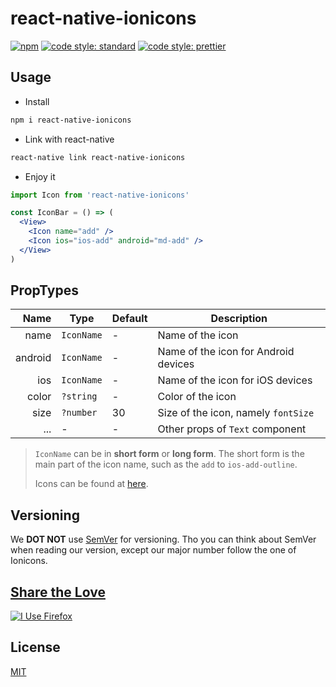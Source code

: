 # react-native-ionicons

[![npm](https://img.shields.io/npm/v/react-native-ionicons.svg)](https://www.npmjs.com/package/react-native-ionicons)
[![code style: standard](https://img.shields.io/badge/code_style-standard-brightgreen.svg)](https://standardjs.com)
[![code style: prettier](https://img.shields.io/badge/code_style-prettier-ff69b4.svg)](https://prettier.io/)

## Usage

- Install

```bash
npm i react-native-ionicons
```

- Link with react-native

```bash
react-native link react-native-ionicons
```

- Enjoy it

```jsx harmony
import Icon from 'react-native-ionicons'

const IconBar = () => (
  <View>
    <Icon name="add" />
    <Icon ios="ios-add" android="md-add" />
  </View>
)
```

## PropTypes

|    Name | Type       | Default | Description                          |
| ------: | ---------- | ------- | ------------------------------------ |
|    name | `IconName` | -       | Name of the icon                     |
| android | `IconName` | -       | Name of the icon for Android devices |
|     ios | `IconName` | -       | Name of the icon for iOS devices     |
|   color | `?string`  | -       | Color of the icon                    |
|    size | `?number`  | 30      | Size of the icon, namely `fontSize`  |
|     ... | -          | -       | Other props of `Text` component      |

> `IconName` can be in **short form** or **long form**.
> The short form is the main part of the icon name, such as the `add` to `ios-add-outline`.
>
> Icons can be found at [here](https://ionicons.com/).

## Versioning

We **DOT NOT** use [SemVer](http://semver.org/) for versioning. Tho you can think about SemVer when reading our version, except our major number follow the one of Ionicons.

## [Share the Love](https://mozilla.github.io/for-firefox/)

<a title="I Use Firefox"
   rel="nofollow"
   href="https://www.mozilla.org/firefox/this-browser-comes-highly-recommended/?utm_source=devs-for.firefox.com&utm_medium=referral&utm_campaign=devs-for-firefox&utm_content=I-Use-Firefox">
<img style="border:0 none;"
       alt="I Use Firefox"
       srcset="//code.cdn.mozilla.net/for-firefox/badges/assets/I-Use-Firefox.png,
               //code.cdn.mozilla.net/for-firefox/badges/assets/I-Use-Firefox-2x.png 2x"
       src="//code.cdn.mozilla.net/for-firefox/badges/assets/I-Use-Firefox.png">
</a>

## License

[MIT](./LICENSE)
